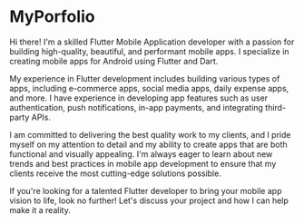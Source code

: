 # MyPorfolio
Hi there! I'm a skilled Flutter Mobile Application developer with a passion for building high-quality, beautiful, and performant mobile apps. I specialize in creating mobile apps for Android using Flutter and Dart.

My experience in Flutter development includes building various types of apps, including e-commerce apps, social media apps, daily expense apps, and more. I have experience in developing app features such as user authentication, push notifications, in-app payments, and integrating third-party APIs.

I am committed to delivering the best quality work to my clients, and I pride myself on my attention to detail and my ability to create apps that are both functional and visually appealing. I'm always eager to learn about new trends and best practices in mobile app development to ensure that my clients receive the most cutting-edge solutions possible.

If you're looking for a talented Flutter developer to bring your mobile app vision to life, look no further! Let's discuss your project and how I can help make it a reality.
